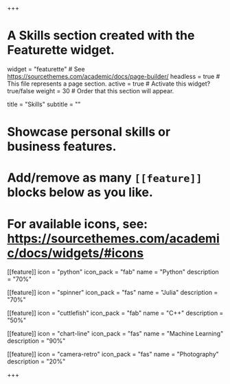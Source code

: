 +++
# A Skills section created with the Featurette widget.
widget = "featurette"  # See https://sourcethemes.com/academic/docs/page-builder/
headless = true  # This file represents a page section.
active = true  # Activate this widget? true/false
weight = 30  # Order that this section will appear.

title = "Skills"
subtitle = ""

# Showcase personal skills or business features.
# 
# Add/remove as many `[[feature]]` blocks below as you like.
# 
# For available icons, see: https://sourcethemes.com/academic/docs/widgets/#icons

[[feature]]
  icon = "python"
  icon_pack = "fab"
  name = "Python"
  description = "70%"
  
[[feature]]
  icon = "spinner"
  icon_pack = "fas"
  name = "Julia"
  description = "70%"  
  
[[feature]]
  icon = "cuttlefish"
  icon_pack = "fab"
  name = "C++"
  description = "50%"  
  
[[feature]]
  icon = "chart-line"
  icon_pack = "fas"
  name = "Machine Learning"
  description = "90%"  
  
[[feature]]
  icon = "camera-retro"
  icon_pack = "fas"
  name = "Photography"
  description = "20%"

+++

